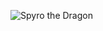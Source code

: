 ![Spyro the Dragon](https://vignette.wikia.nocookie.net/spyro/images/4/4c/Spyro_ThingstoDo.jpg/revision/latest?cb=20180223062805)
